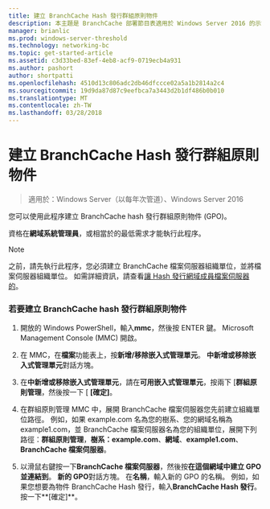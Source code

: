 ```yaml
---
title: 建立 BranchCache Hash 發行群組原則物件
description: 本主題是 BranchCache 部署節目表適用於 Windows Server 2016 的示範如何將 BranchCache 部署最佳化分公司 WAN 頻寬分散與裝載快取模式中的一部分
manager: brianlic
ms.prod: windows-server-threshold
ms.technology: networking-bc
ms.topic: get-started-article
ms.assetid: c3d33bed-83ef-4eb8-acf9-0719ecb4a931
ms.author: pashort
author: shortpatti
ms.openlocfilehash: 4510d13c806adc2db46dfccce02a5a1b2814a2c4
ms.sourcegitcommit: 19d9da87d87c9eefbca7a3443d2b1df486b0b010
ms.translationtype: MT
ms.contentlocale: zh-TW
ms.lasthandoff: 03/28/2018
---
```

# <a name="create-the-branchcache-hash-publication-group-policy-object"></a>建立 BranchCache Hash 發行群組原則物件

>適用於：Windows Server（以每年次管道）、Windows Server 2016

您可以使用此程序建立 BranchCache hash 發行群組原則物件 (GPO)。  
  
資格在**網域系統管理員**，或相當於的最低需求才能執行此程序。  
  
> [!NOTE]  
> 之前，請先執行此程序，您必須建立 BranchCache 檔案伺服器組織單位，並將檔案伺服器組織單位。 如需詳細資訊，請查看[讓 Hash 發行網域成員檔案伺服器的](../../branchcache/deploy/Enable-Hash-Publication-for-Domain-Member-File-Servers.md)。  
  
### <a name="to-create-the-branchcache-hash-publication-group-policy-object"></a>若要建立 BranchCache hash 發行群組原則物件  
  
1.  開放的 Windows PowerShell，輸入**mmc**，然後按 ENTER 鍵。 Microsoft Management Console (MMC) 開啟。  
  
2.  在 MMC，在**檔案**功能表上，按**新增/移除嵌入式管理單元**。 **中新增或移除嵌入式管理單元**對話方塊。  
  
3.  在**中新增或移除嵌入式管理單元**，請在**可用嵌入式管理單元**，按兩下 [**群組原則管理**，然後按一下 [ **[確定]**。  
  
4.  在群組原則管理 MMC 中，展開 BranchCache 檔案伺服器您先前建立組織單位路徑。 例如，如果 example.com 名為您的樹系、您的網域名稱為 example1.com，並 BranchCache 檔案伺服器名為您的組織單位，展開下列路徑：**群組原則管理**，**樹系：example.com**、**網域**、**example1.com**、**BranchCache 檔案伺服器**。  
  
5.  以滑鼠右鍵按一下**BranchCache 檔案伺服器**，然後按**在這個網域中建立 GPO 並連結到**。 **新的 GPO**對話方塊。 在**名稱**，輸入新的 GPO 的名稱。 例如，如果您想要為物件 BranchCache Hash 發行，輸入**BranchCache Hash 發行**。 按一下**[確定]**。  
  


